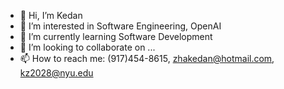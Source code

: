 - 👋 Hi, I’m Kedan
- 👀 I’m interested in Software Engineering, OpenAI 
- 🌱 I’m currently learning Software Development
- 💞️ I’m looking to collaborate on ...
- 📫 How to reach me: (917)454-8615, zhakedan@hotmail.com, kz2028@nyu.edu

<!---
Zackdan0227/Zackdan0227 is a ✨ special ✨ repository because its `README.md` (this file) appears on your GitHub profile.
You can click the Preview link to take a look at your changes.
--->
